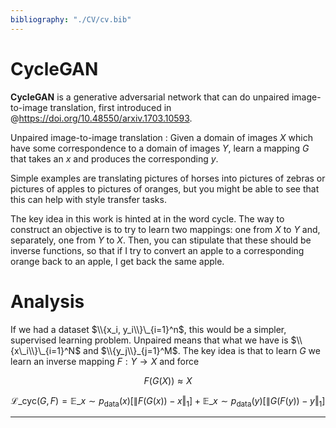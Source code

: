 ```yaml
---
bibliography: "./CV/cv.bib"
---
```


# CycleGAN

**CycleGAN** is a generative adversarial network that can do unpaired image-to-image translation, first introduced in @https://doi.org/10.48550/arxiv.1703.10593.

Unpaired image-to-image translation
: Given a domain of images $X$ which have some correspondence to a domain of images $Y$, learn a mapping $G$ that takes an $x$ and produces the corresponding $y$.

Simple examples are translating pictures of horses into pictures of zebras or pictures of apples to pictures of oranges, but you might be able to see that this can help with style transfer tasks.

The key idea in this work is hinted at in the word cycle. The way to construct an objective is to try to learn two mappings: one from $X$ to $Y$ and, separately, one from $Y$ to $X$. Then, you can stipulate that these should be inverse functions, so that if I try to convert an apple to a corresponding orange back to an apple, I get back the same apple.

# Analysis

If we had a dataset $\\{x_i, y_i\\}\_{i=1}^n$, this would be a simpler, supervised learning problem. Unpaired means that what we have is $\\{x\_i\\}\_{i=1}^N$ and $\\{y_j\\}_{j=1}^M$. The key idea is that to learn $G$ we learn an inverse mapping $F: Y \to X$ and force

$$
F(G(X)) \approx X \tag{Cycle Consistency}
$$

$$
\mathcal{L}\_{\text{cyc}}(G, F) = \mathbb{E}\_{x \sim p_{\text{data}}(x)}\big[ \lVert F(G(x)) - x \Vert_1  \big] + \mathbb{E}\_{x \sim p_{\text{data}}(y)}\big[ \lVert G(F(y)) - y \Vert_1  \big]
$$

---